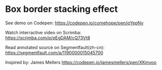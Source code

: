 # Box border stacking effect

See demo on Codepen: https://codepen.io/comehope/pen/qYepNv

Watch interractive video on Scrimba: https://scrimba.com/p/pEgDAM/cQ73Vt8

Read annotated source on Segmentfault(zh-cn): https://segmentfault.com/a/1190000015045700

Inspired by: James Mellers https://codepen.io/jamesmellers/pen/XKmyoo

